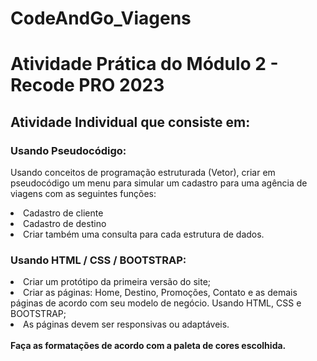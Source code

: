 # CodeAndGo_Viagens
 <h1>Atividade Prática do Módulo 2 - Recode PRO 2023 </h1>

<h2>Atividade Individual que consiste em:</h2>
<h3>Usando Pseudocódigo: </h3>

Usando conceitos de programação estruturada (Vetor), criar em pseudocódigo um menu para simular um cadastro para uma agência de viagens com as seguintes funções: <br>
<li>Cadastro de cliente </li>
  <li>Cadastro de destino </li>
    <li>Criar também uma consulta para cada estrutura de dados. </li>            

<h3>Usando HTML / CSS / BOOTSTRAP:</h3> 

<li>Criar um protótipo da primeira versão do site; </li>
<li>Criar as páginas: Home, Destino, Promoções, Contato e as demais páginas de acordo com seu modelo de negócio. Usando HTML, CSS e BOOTSTRAP; </li>
<li>As páginas devem ser responsivas ou adaptáveis. </li><br>
<strong>Faça as formatações de acordo com a paleta de cores escolhida. </strong>

